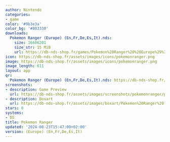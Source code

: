 ```yaml
---
author: Nintendo
categories:
- game
color: '#9b3e3a'
color_bg: '#803330'
downloads:
  Pokemon Ranger (Europe) (En,Fr,De,Es,It).nds:
    size: 16606201
    size_str: 15 MiB
    url: https://db-nds-shop.fr/games/Pokemon%20Ranger%20%28Europe%29%20%28En%2CFr%2CDe%2CEs%2CIt%29.zip
icon: https://db-nds-shop.fr/assets/images/icons/pokemonranger.png
image: https://db-nds-shop.fr/assets/images/icons/pokemonranger.png
image_length: 611
layout: app
qr:
  Pokemon Ranger (Europe) (En,Fr,De,Es,It).nds: https://db-nds-shop.fr/qr/pokemon-ranger-europe-enfrdeesit-nds.png
screenshots:
- description: Game Preview
  url: https://db-nds-shop.fr/assets/images/screenshots/pokemonranger/pokemonranger.png
- description: Boxart
  url: https://db-nds-shop.fr/assets/images/boxart/Pokemon%20Ranger%20(Europe)%20(En%2CFr%2CDe%2CEs%2CIt).png
stars: 0
systems:
- DS
title: Pokemon Ranger
updated: '2024-08-23T15:47:00+02:00'
version: (Europe) (En,Fr,De,Es,It)
---
```

